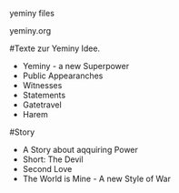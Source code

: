 yeminy files

yeminy.org

#Texte zur Yeminy Idee.
- Yeminy - a new Superpower
- Public Appearanches
- Witnesses
- Statements
- Gatetravel
- Harem

#Story
- A Story about aqquiring Power
- Short: The Devil
- Second Love
- The World is Mine - A new Style of War